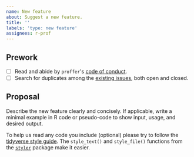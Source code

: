 ```yaml
---
name: New feature
about: Suggest a new feature.
title: ''
labels: 'type: new feature'
assignees: r-prof
---
```


## Prework

- [ ] Read and abide by `proffer`'s [code of conduct](https://github.com/r-prof/proffer/blob/master/CODE_OF_CONDUCT.md).
- [ ] Search for duplicates among the [existing issues](https://github.com/r-prof/proffer/issues), both open and closed.

## Proposal

Describe the new feature clearly and concisely. If applicable, write a minimal example in R code or pseudo-code to show input, usage, and desired output.

To help us read any code you include (optional) please try to follow the [tidyverse style guide](https://style.tidyverse.org/). The `style_text()` and `style_file()` functions from the [`styler`](https://github.com/r-lib/styler) package make it easier.
